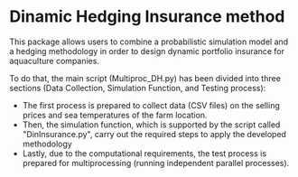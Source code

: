 # Dinamic Hedging Insurance method

This package allows users to combine a probabilistic simulation model and a hedging methodology in order to design dynamic portfolio insurance for aquaculture companies.

To do that, the main script (Multiproc_DH.py) has been divided into three sections (Data Collection, Simulation Function, and Testing process):
- The first process is prepared to collect data (CSV files) on the selling prices and sea temperatures of the farm location.
- Then, the simulation function, which is supported by the script called "DinInsurance.py", carry out the required steps to apply the developed methodology
- Lastly, due to the computational requirements, the test process is prepared for multiprocessing (running independent parallel processes).
